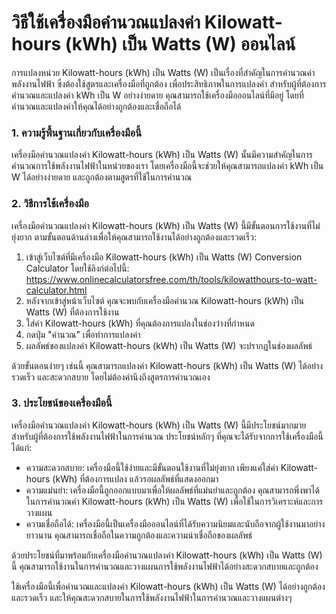 วิธีใช้เครื่องมือคำนวณแปลงค่า Kilowatt-hours (kWh) เป็น Watts (W) ออนไลน์
=========================================================================

การแปลงหน่วย Kilowatt-hours (kWh) เป็น Watts (W) เป็นเรื่องที่สำคัญในการคำนวณค่าพลังงานไฟฟ้า ซึ่งต้องใช้สูตรและเครื่องมือที่ถูกต้อง เพื่อประสิทธิภาพในการแปลงค่า สำหรับผู้ที่ต้องการคำนวณและแปลงค่า kWh เป็น W อย่างง่ายดาย คุณสามารถใช้เครื่องมือออนไลน์ที่มีอยู่ โดยที่คำนวณและแปลงค่าให้คุณได้อย่างถูกต้องและเชื่อถือได้

### 1. ความรู้พื้นฐานเกี่ยวกับเครื่องมือนี้

เครื่องมือคำนวณแปลงค่า Kilowatt-hours (kWh) เป็น Watts (W) นั้นมีความสำคัญในการคำนวณการใช้พลังงานไฟฟ้าในหน่วยของเรา โดยเครื่องมือนี้จะช่วยให้คุณสามารถแปลงค่า kWh เป็น W ได้อย่างง่ายดาย และถูกต้องตามสูตรที่ใช้ในการคำนวณ

### 2. วิธีการใช้เครื่องมือ

เครื่องมือคำนวณแปลงค่า Kilowatt-hours (kWh) เป็น Watts (W) นี้มีขั้นตอนการใช้งานที่ไม่ยุ่งยาก ตามขั้นตอนด้านล่างเพื่อให้คุณสามารถใช้งานได้อย่างถูกต้องและรวดเร็ว:

1. เข้าสู่เว็บไซต์ที่มีเครื่องมือ Kilowatt-hours (kWh) เป็น Watts (W) Conversion Calculator โดยใช้ลิงก์ต่อไปนี้: <https://www.onlinecalculatorsfree.com/th/tools/kilowatthours-to-watt-calculator.html>
2. หลังจากเข้าสู่หน้าเว็บไซต์ คุณจะพบกับเครื่องมือคำนวณ Kilowatt-hours (kWh) เป็น Watts (W) ที่ต้องการใช้งาน
3. ใส่ค่า Kilowatt-hours (kWh) ที่คุณต้องการแปลงในช่องว่างที่กำหนด
4. กดปุ่ม "คำนวณ" เพื่อทำการแปลงค่า
5. ผลลัพธ์ของแปลงค่า Kilowatt-hours (kWh) เป็น Watts (W) จะปรากฏในช่องผลลัพธ์

ด้วยขั้นตอนง่ายๆ เช่นนี้ คุณสามารถแปลงค่า Kilowatt-hours (kWh) เป็น Watts (W) ได้อย่างรวดเร็ว และสะดวกสบาย โดยไม่ต้องคำนึงถึงสูตรการคำนวณเอง

### 3. ประโยชน์ของเครื่องมือนี้

เครื่องมือคำนวณแปลงค่า Kilowatt-hours (kWh) เป็น Watts (W) นี้มีประโยชน์มากมายสำหรับผู้ที่ต้องการใช้พลังงานไฟฟ้าในการคำนวณ ประโยชน์หลักๆ ที่คุณจะได้รับจากการใช้เครื่องมือนี้ได้แก่:

- ความสะดวกสบาย: เครื่องมือนี้ใช้ง่ายและมีขั้นตอนใช้งานที่ไม่ยุ่งยาก เพียงแค่ใส่ค่า Kilowatt-hours (kWh) ที่ต้องการแปลง แล้วรอผลลัพธ์ที่แสดงออกมา
- ความแม่นยำ: เครื่องมือนี้ถูกออกแบบมาเพื่อให้ผลลัพธ์ที่แม่นยำและถูกต้อง คุณสามารถพึ่งพาได้ในการคำนวณค่า Kilowatt-hours (kWh) เป็น Watts (W) เพื่อใช้ในการวิเคราะห์และการวางแผน
- ความเชื่อถือได้: เครื่องมือนี้เป็นเครื่องมือออนไลน์ที่ได้รับความนิยมและนับถือจากผู้ใช้งานมาอย่างยาวนาน คุณสามารถเชื่อถือในความถูกต้องและความน่าเชื่อถือของผลลัพธ์

ด้วยประโยชน์ที่มาพร้อมกับเครื่องมือคำนวณแปลงค่า Kilowatt-hours (kWh) เป็น Watts (W) นี้ คุณสามารถใช้งานในการคำนวณและวางแผนการใช้พลังงานไฟฟ้าได้อย่างสะดวกสบายและถูกต้อง

ใช้เครื่องมือนี้เพื่อคำนวณและแปลงค่า Kilowatt-hours (kWh) เป็น Watts (W) ได้อย่างถูกต้องและรวดเร็ว และให้คุณสะดวกสบายในการใช้พลังงานไฟฟ้าในการคำนวณและวางแผนต่างๆ